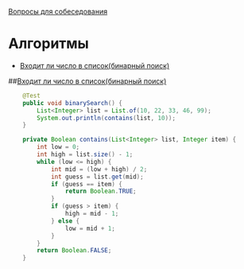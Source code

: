 [Вопросы для собеседования](README.md)

# Алгоритмы
+ [Входит ли число в список(бинарный поиск)](algorithms.md#binarySearch)


##[Входит ли число в список(бинарный поиск)](binarySearch)

```java
    @Test
    public void binarySearch() {
        List<Integer> list = List.of(10, 22, 33, 46, 99);
        System.out.println(contains(list, 10));
    }

    private Boolean contains(List<Integer> list, Integer item) {
        int low = 0;
        int high = list.size() - 1;
        while (low <= high) {
            int mid = (low + high) / 2;
            int guess = list.get(mid);
            if (guess == item) {
                return Boolean.TRUE;
            }
            if (guess > item) {
                high = mid - 1;
            } else {
                low = mid + 1;
            }
        }
        return Boolean.FALSE;
    }
```


